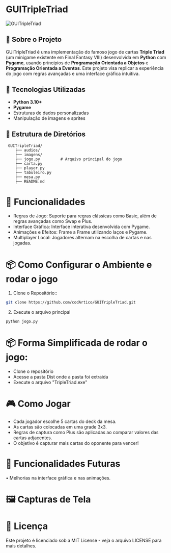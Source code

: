 # GUITripleTriad

![GUITripleTriad](imagens/icon.ico)

## 🎴 Sobre o Projeto
GUITripleTriad é uma implementação do famoso jogo de cartas **Triple Triad** (um minigame existente em Final Fantasy VIII) desenvolvida em **Python** com **Pygame**, usando princípios de **Programação Orientada a Objetos** e **Programação Orientada a Eventos**. Este projeto visa replicar a experiência do jogo com regras avançadas e uma interface gráfica intuitiva.

## 🚀 Tecnologias Utilizadas
- **Python 3.10+**
- **Pygame**
- Estruturas de dados personalizadas
- Manipulação de imagens e sprites

## 📁 Estrutura de Diretórios

```plaintext
 GUITripleTriad/
    ├── audios/
    ├── imagens/
    ├── jogo.py         # Arquivo principal do jogo
    ├── carta.py
    ├── player.py
    ├── tabuleiro.py
    ├── mesa.py
    ├── README.md
```

# 🔧 Funcionalidades

- Regras de Jogo: Suporte para regras clássicas como Basic, além de regras avançadas como Swap e Plus.
- Interface Gráfica: Interface interativa desenvolvida com Pygame.
- Animações e Efeitos: Frame a Frame utilizando laços e Pygame.
- Multiplayer Local: Jogadores alternam na escolha de cartas e nas jogadas.

# 📦 Como Configurar o Ambiente e rodar o jogo

1. Clone o Repositório::
```bash
git clone https://github.com/codArtico/GUITripleTriad.git
```
2. Execute o arquivo principal
```bash
python jogo.py
```

# 📦 Forma Simplificada de rodar o jogo:
- Clone o repositório
- Acesse a pasta Dist onde a pasta foi extraida
- Execute o arquivo "TripleTriad.exe"

# 🎮 Como Jogar
- Cada jogador escolhe 5 cartas do deck da mesa.
- As cartas são colocadas em uma grade 3x3.
- Regras de captura como Plus são aplicadas ao comparar valores das cartas adjacentes.
- O objetivo é capturar mais cartas do oponente para vencer!

# 🌟 Funcionalidades Futuras
• Melhorias na interface gráfica e nas animações.

# 🖼️ Capturas de Tela


# 📝 Licença
Este projeto é licenciado sob a MIT License - veja o arquivo LICENSE para mais detalhes.
